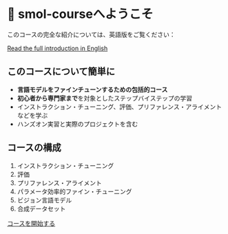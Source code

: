 # 🤗 smol-courseへようこそ

このコースの完全な紹介については、英語版をご覧ください：

[Read the full introduction in English](https://huggingface.co/learn/smol-course/unit0/1)

## このコースについて簡単に

- **言語モデルをファインチューンするための包括的コース**
- **初心者から専門家まで**を対象としたステップバイステップの学習
- インストラクション・チューニング、評価、プリファレンス・アライメントなどを学ぶ
- ハンズオン実習と実際のプロジェクトを含む

## コースの構成

1. インストラクション・チューニング
2. 評価
3. プリファレンス・アライメント
4. パラメータ効率的ファイン・チューニング
5. ビジョン言語モデル
6. 合成データセット

[コースを開始する](https://huggingface.co/smol-course)
